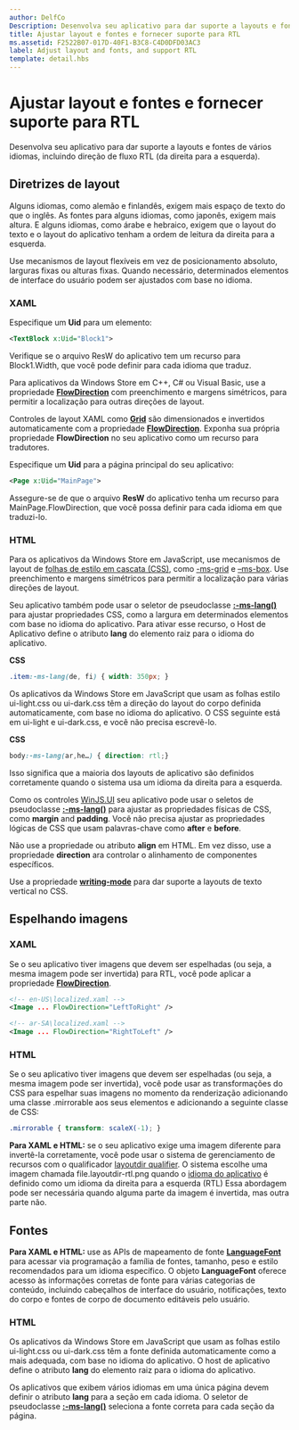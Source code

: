 ```yaml
---
author: DelfCo
Description: Desenvolva seu aplicativo para dar suporte a layouts e fontes de vários idiomas, incluindo direção de fluxo RTL (da direita para a esquerda).
title: Ajustar layout e fontes e fornecer suporte para RTL
ms.assetid: F2522B07-017D-40F1-B3C8-C4D0DFD03AC3
label: Adjust layout and fonts, and support RTL
template: detail.hbs
---
```


# Ajustar layout e fontes e fornecer suporte para RTL





Desenvolva seu aplicativo para dar suporte a layouts e fontes de vários idiomas, incluindo direção de fluxo RTL (da direita para a esquerda).

## <span id="Layout_guidelines"></span><span id="layout_guidelines"></span><span id="LAYOUT_GUIDELINES"></span>Diretrizes de layout


Alguns idiomas, como alemão e finlandês, exigem mais espaço de texto do que o inglês. As fontes para alguns idiomas, como japonês, exigem mais altura. E alguns idiomas, como árabe e hebraico, exigem que o layout do texto e o layout do aplicativo tenham a ordem de leitura da direita para a esquerda.

Use mecanismos de layout flexíveis em vez de posicionamento absoluto, larguras fixas ou alturas fixas. Quando necessário, determinados elementos de interface do usuário podem ser ajustados com base no idioma.

### <span id="XAML"></span><span id="xaml"></span>XAML

Especifique um **Uid** para um elemento:

```XML
<TextBlock x:Uid="Block1">
```

Verifique se o arquivo ResW do aplicativo tem um recurso para Block1.Width, que você pode definir para cada idioma que traduz.

Para aplicativos da Windows Store em C++, C# ou Visual Basic, use a propriedade [**FlowDirection**](https://msdn.microsoft.com/library/windows/apps/br208716) com preenchimento e margens simétricos, para permitir a localização para outras direções de layout.

Controles de layout XAML como [**Grid**](https://msdn.microsoft.com/library/windows/apps/br242704) são dimensionados e invertidos automaticamente com a propriedade [**FlowDirection**](https://msdn.microsoft.com/library/windows/apps/br208716). Exponha sua própria propriedade **FlowDirection** no seu aplicativo como um recurso para tradutores.

Especifique um **Uid** para a página principal do seu aplicativo:

```XML
<Page x:Uid="MainPage">
```

Assegure-se de que o arquivo **ResW** do aplicativo tenha um recurso para MainPage.FlowDirection, que você possa definir para cada idioma em que traduzi-lo.

### <span id="HTML"></span><span id="html"></span>HTML

Para os aplicativos da Windows Store em JavaScript, use mecanismos de layout de [folhas de estilo em cascata (CSS)](https://msdn.microsoft.com/library/ms531209), como [-ms-grid](https://msdn.microsoft.com/en-us/library/windows/apps/hh465453.aspx#g_section) e [–ms-box](https://msdn.microsoft.com/en-us/library/windows/apps/hh465453.aspx#f_section). Use preenchimento e margens simétricos para permitir a localização para várias direções de layout.

Seu aplicativo também pode usar o seletor de pseudoclasse [**:-ms-lang()**](https://msdn.microsoft.com/library/cc848867) para ajustar propriedades CSS, como a largura em determinados elementos com base no idioma do aplicativo. Para ativar esse recurso, o Host de Aplicativo define o atributo **lang** do elemento raiz para o idioma do aplicativo.

**CSS**
```CSS
.item:-ms-lang(de, fi) { width: 350px; }
```

Os aplicativos da Windows Store em JavaScript que usam as folhas estilo ui-light.css ou ui-dark.css têm a direção do layout do corpo definida automaticamente, com base no idioma do aplicativo. O CSS seguinte está em ui-light e ui-dark.css, e você não precisa escrevê-lo.

**CSS**
```CSS
body:-ms-lang(ar,he…) { direction: rtl;}
```

Isso significa que a maioria dos layouts de aplicativo são definidos corretamente quando o sistema usa um idioma da direita para a esquerda.

Como os controles [WinJS.UI](https://msdn.microsoft.com/library/windows/apps/br229782) seu aplicativo pode usar o seletos de pseudoclasse [**:-ms-lang()**](https://msdn.microsoft.com/library/cc848867) para ajustar as propriedades físicas de CSS, como **margin** and **padding**. Você não precisa ajustar as propriedades lógicas de CSS que usam palavras-chave como **after** e **before**.

Não use a propriedade ou atributo **align** em HTML. Em vez disso, use a propriedade **direction** ara controlar o alinhamento de componentes específicos.

Use a propriedade [**writing-mode**](https://msdn.microsoft.com/library/ms531187) para dar suporte a layouts de texto vertical no CSS.

## <span id="Mirroring_images"></span><span id="mirroring_images"></span><span id="MIRRORING_IMAGES"></span>Espelhando imagens


### <span id="XAML"></span><span id="xaml"></span>XAML

Se o seu aplicativo tiver imagens que devem ser espelhadas (ou seja, a mesma imagem pode ser invertida) para RTL, você pode aplicar a propriedade [**FlowDirection**](https://msdn.microsoft.com/library/windows/apps/br208716).

```XML
<!-- en-US\localized.xaml -->
<Image ... FlowDirection="LeftToRight" />

<!-- ar-SA\localized.xaml -->
<Image ... FlowDirection="RightToLeft" />
```

### <span id="HTML"></span><span id="html"></span>HTML

Se o seu aplicativo tiver imagens que devem ser espelhadas (ou seja, a mesma imagem pode ser invertida), você pode usar as transformações do CSS para espelhar suas imagens no momento da renderização adicionando uma classe .mirrorable aos seus elementos e adicionando a seguinte classe de CSS:

```CSS
.mirrorable { transform: scaleX(-1); }
```

**Para XAML e HTML:** se o seu aplicativo exige uma imagem diferente para invertê-la corretamente, você pode usar o sistema de gerenciamento de recursos com o qualificador [layoutdir qualifier](https://msdn.microsoft.com/library/windows/apps/xaml/hh965324). O sistema escolhe uma imagem chamada file.layoutdir-rtl.png quando o [idioma do aplicativo](manage-language-and-region.md) é definido como um idioma da direita para a esquerda (RTL) Essa abordagem pode ser necessária quando alguma parte da imagem é invertida, mas outra parte não.

## <span id="Fonts"></span><span id="fonts"></span><span id="FONTS"></span>Fontes


**Para XAML e HTML:** use as APIs de mapeamento de fonte [**LanguageFont**](https://msdn.microsoft.com/library/windows/apps/br206864) para acessar via programação a família de fontes, tamanho, peso e estilo recomendados para um idioma específico. O objeto **LanguageFont** oferece acesso às informações corretas de fonte para várias categorias de conteúdo, incluindo cabeçalhos de interface do usuário, notificações, texto do corpo e fontes de corpo de documento editáveis pelo usuário.

### <span id="HTML"></span><span id="html"></span>HTML

Os aplicativos da Windows Store em JavaScript que usam as folhas estilo ui-light.css ou ui-dark.css têm a fonte definida automaticamente como a mais adequada, com base no idioma do aplicativo. O host de aplicativo define o atributo **lang** do elemento raiz para o idioma do aplicativo.

Os aplicativos que exibem vários idiomas em uma única página devem definir o atributo **lang** para a seção em cada idioma. O seletor de pseudoclasse [**:-ms-lang()**](https://msdn.microsoft.com/library/cc848867) seleciona a fonte correta para cada seção da página.

 

 





<!--HONumber=May16_HO2-->


